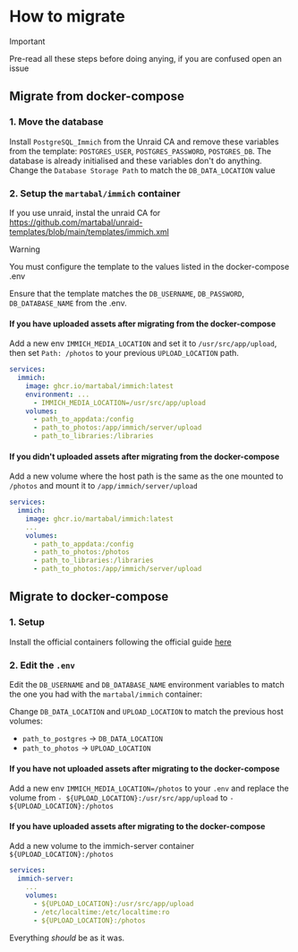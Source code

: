 # How to migrate

> [!IMPORTANT]  
> Pre-read all these steps before doing anying, if you are confused open an issue

## Migrate from docker-compose

### 1. Move the database

Install `PostgreSQL_Immich` from the Unraid CA and remove these variables from the template: `POSTGRES_USER`, `POSTGRES_PASSWORD`, `POSTGRES_DB`.
The database is already initialised and these variables don't do anything.
Change the `Database Storage Path` to match the `DB_DATA_LOCATION` value

### 2. Setup the `martabal/immich` container

If you use unraid, instal the unraid CA for <https://github.com/martabal/unraid-templates/blob/main/templates/immich.xml>

> [!WARNING]  
> You must configure the template to the values listed in the docker-compose .env

Ensure that the template matches the `DB_USERNAME`, `DB_PASSWORD`, `DB_DATABASE_NAME` from the .env.

#### If you have uploaded assets after migrating from the docker-compose

Add a new env `IMMICH_MEDIA_LOCATION` and set it to `/usr/src/app/upload`, then set `Path: /photos` to your previous `UPLOAD_LOCATION` path.

```yaml
services:
  immich:
    image: ghcr.io/martabal/immich:latest
    environment: ...
      - IMMICH_MEDIA_LOCATION=/usr/src/app/upload
    volumes:
      - path_to_appdata:/config
      - path_to_photos:/app/immich/server/upload
      - path_to_libraries:/libraries
```

#### If you didn't uploaded assets after migrating from the docker-compose

Add a new volume where the host path is the same as the one mounted to `/photos` and mount it to `/app/immich/server/upload`

```yaml
services:
  immich:
    image: ghcr.io/martabal/immich:latest
    ...
    volumes:
      - path_to_appdata:/config
      - path_to_photos:/photos
      - path_to_libraries:/libraries
      - path_to_photos:/app/immich/server/upload
```

## Migrate to docker-compose

### 1. Setup

Install the official containers following the official guide [here](https://immich.app/docs/developer/setup/)

### 2. Edit the `.env`

Edit the `DB_USERNAME` and `DB_DATABASE_NAME` environment variables to match the one you had with the `martabal/immich` container:

Change `DB_DATA_LOCATION` and `UPLOAD_LOCATION` to match the previous host volumes:

- `path_to_postgres` &rarr; `DB_DATA_LOCATION`
- `path_to_photos` &rarr; `UPLOAD_LOCATION`

#### If you have not uploaded assets after migrating to the docker-compose

Add a new env `IMMICH_MEDIA_LOCATION=/photos` to your `.env` and replace the volume from `- ${UPLOAD_LOCATION}:/usr/src/app/upload` to `- ${UPLOAD_LOCATION}:/photos`

#### If you have uploaded assets after migrating to the docker-compose

Add a new volume to the immich-server container `${UPLOAD_LOCATION}:/photos`

```yaml
services:
  immich-server:
    ...
    volumes:
      - ${UPLOAD_LOCATION}:/usr/src/app/upload
      - /etc/localtime:/etc/localtime:ro
      - ${UPLOAD_LOCATION}:/photos
```

Everything _should_ be as it was.
